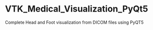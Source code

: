 # VTK_Medical_Visualization_PyQt5
Complete Head and Foot visualization from DICOM files using PyQT5
